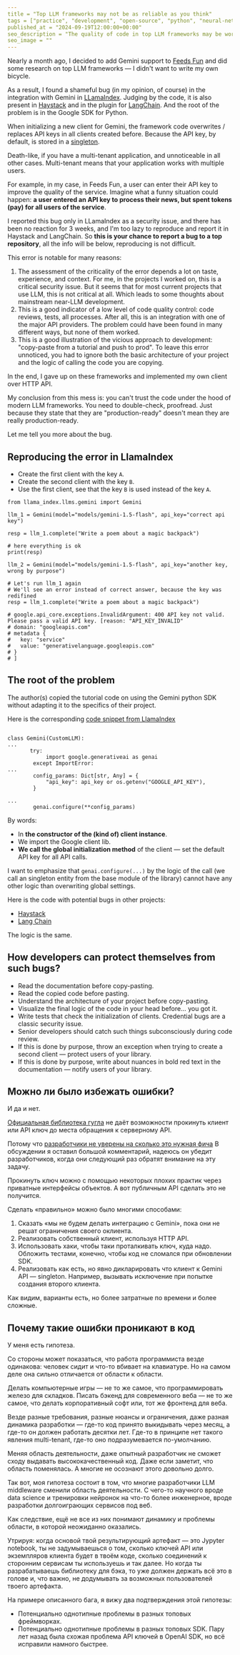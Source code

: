```yaml
---
title = "Top LLM frameworks may not be as reliable as you think"
tags = ["practice", "development", "open-source", "python", "neural-networks", "backend"]
published_at = "2024-09-19T12:00:00+00:00"
seo_description = "The quality of code in top LLM frameworks may be worse than you expect from top frameworks."
seo_image = ""
---
```


Nearly a month ago, I decided to add Gemini support to [Feeds Fun](https://feeds.fun/) and did some research on top LLM frameworks — I didn't want to write my own bicycle.

As a result, I found a shameful bug (in my opinion, of course) in the integration with Gemini in [LLamaIndex](https://github.com/run-llama/llama_index). Judging by the code, it is also present in [Haystack](https://github.com/deepset-ai/haystack-core-integrations) and in the plugin for [LangChain](https://github.com/langchain-ai/langchain-google). And the root of the problem is in the Google SDK for Python.

When initializing a new client for Gemini, the framework code overwrites / replaces API keys in all clients created before. Because the API key, by default, is stored in a [singleton](https://en.wikipedia.org/wiki/Singleton_pattern).

Death-like, if you have a multi-tenant application, and unnoticeable in all other cases. Multi-tenant means that your application works with multiple users.

For example, in my case, in Feeds Fun, a user can enter their API key to improve the quality of the service. Imagine what a funny situation could happen: **a user entered an API key to process their news, but spent tokens (pay) for all users of the service**.

I reported this bug only in LLamaIndex as a security issue, and there has been no reaction for 3 weeks, and I'm too lazy to reproduce and report it in Haystack and LangChain. So **this is your chance to report a bug to a top repository**, all the info will be below, reproducing is not difficult.

This error is notable for many reasons:

1. The assessment of the criticality of the error depends a lot on taste, experience, and context. For me, in the projects I worked on, this is a critical security issue. But it seems that for most current projects that use LLM, this is not critical at all. Which leads to some thoughts about mainstream near-LLM development.
2. This is a good indicator of a low level of code quality control: code reviews, tests, all processes. After all, this is an integration with one of the major API providers. The problem could have been found in many different ways, but none of them worked.
3. This is a good illustration of the vicious approach to development: "copy-paste from a tutorial and push to prod". To leave this error unnoticed, you had to ignore both the basic architecture of your project and the logic of calling the code you are copying.

In the end, I gave up on these frameworks and implemented my own client over HTTP API.

My conclusion from this mess is: you can't trust the code under the hood of modern LLM frameworks. You need to double-check, proofread. Just because they state that they are "production-ready" doesn't mean they are really production-ready.

Let me tell you more about the bug.

<!-- more -->

## Reproducing the error in LlamaIndex

- Create the first client with the key `A`.
- Create the second client with the key `B`.
- Use the first client, see that the key `B` is used instead of the key `A`.

```
from llama_index.llms.gemini import Gemini

llm_1 = Gemini(model="models/gemini-1.5-flash", api_key="correct api key")

resp = llm_1.complete("Write a poem about a magic backpack")

# here everything is ok
print(resp)

llm_2 = Gemini(model="models/gemini-1.5-flash", api_key="another key, wrong by purpose")

# Let's run llm_1 again
# We'll see an error instead of correct answer, because the key was redifined
resp = llm_1.complete("Write a poem about a magic backpack")

# google.api_core.exceptions.InvalidArgument: 400 API key not valid. Please pass a valid API key. [reason: "API_KEY_INVALID"
# domain: "googleapis.com"
# metadata {
#   key: "service"
#   value: "generativelanguage.googleapis.com"
# }
# ]
```

## The root of the problem

The author(s) copied the tutorial code on using the Gemini python SDK without adapting it to the specifics of their project.

Here is the corresponding [code snippet from LlamaIndex](https://github.com/run-llama/llama_index/blob/6552a926bdf430e86266059091e28495dbd92a43/llama-index-integrations/llms/llama-index-llms-gemini/llama_index/llms/gemini/base.py#L120-L135)

```

class Gemini(CustomLLM):
...
       try:
            import google.generativeai as genai
        except ImportError:
...
        config_params: Dict[str, Any] = {
            "api_key": api_key or os.getenv("GOOGLE_API_KEY"),
        }

...
        genai.configure(**config_params)
```

By words:

- In **the constructor of the (kind of) client instance**.
- We import the Google client lib.
- **We call the global initialization method** of the client — set the default API key for all API calls.

I want to emphasize that `genai.configure(...)` by the logic of the call (we call an singleton entity from the base module of the library) cannot have any other logic than overwriting global settings.

Here is the code with potential bugs in other projects:

- [Haystack](https://github.com/deepset-ai/haystack-core-integrations/blob/main/integrations/google_ai/src/haystack_integrations/components/generators/google_ai/gemini.py#L93)
- [Lang Chain](https://github.com/langchain-ai/langchain-google/blob/6dfdf9b57aa1f99d9c598a97e5729adb278883cf/libs/genai/langchain_google_genai/llms.py#L224)

The logic is the same.

## How developers can protect themselves from such bugs?

- Read the documentation before copy-pasting.
- Read the copied code before pasting.
- Understand the architecture of your project before copy-pasting.
- Visualize the final logic of the code in your head before... you got it.
- Write tests that check the initialization of clients. Credential bugs are a classic security issue.
- Senior developers should catch such things subconsciously during code review.
- If this is done by purpose, throw an exception when trying to create a second client — protect users of your library.
- If this is done by purpose, write about nuances in bold red text in the documentation — notify users of your library.

## Можно ли было избежать ошибки?

И да и нет.

[Официальная библиотека гугла](https://github.com/google-gemini/generative-ai-python) не даёт возможности прокинуть клиент или API ключ до места обращения к серверному API.

Потому что [разработчики не уверены на сколько это нужная фича](https://github.com/google-gemini/generative-ai-python/issues/136) В обсуждении я оставил большой комментарий, надеюсь он убедит разработчиков, когда они следующий раз обратят внимание на эту задачу.

Прокинуть ключ можно с помощью некоторых плохих практик через приватные интерфейсы объектов. А вот публичным API сделать это не получится.

Сделать «правильно» можно было многими способами:

1. Сказать «мы не будем делать интеграцию с Gemini», пока они не решат ограничения своего оклиента.
2. Реализовать собственный клиент, используя HTTP API.
3. Использовать хаки, чтобы таки проталкивать ключ, куда надо. Обложить тестами, конечно, чтобы код не сломался при обновлении SDK.
4. Реализовать как есть, но явно дикларировать что клиент к Gemini API — singleton. Например, вызывать исключение при попытке создания второго клиента.

Как видим, варианты есть, но более затратные по времени и более сложные.

## Почему такие ошибки проникают в код

У меня есть гипотеза.

Со стороны может показаться, что работа программиста везде одинакова: человек сидит и что-то вбивает на клавиатуре. Но на самом деле она сильно отличается от области к области.

Делать компьютерные игры — не то же самое, что программировать железо для складков. Писать бэкенд для современного веба — не то же самое, что делать
корпоративный софт или, тот же фронтенд для веба.

Везде разные требования, разные нюансы и ограничения, даже разная динамика разработки — где-то код принято выкидывать через месяц, а где-то он должен работать десятки лет. Где-то в принципе нет такого явления multi-tenant, где-то оно подразумевается по-умолчанию.

Меняя область деятельности, даже опытный разработчик не сможет сходу выдавать высококачественный код. Даже если заметит, что область поменялась. А многие не осознают этого довольно долго.

Так вот, моя гипотеза состоит в том, что многие разработчики LLM middleware сменили область деятельности. С чего-то научного вроде data science и тренировки нейронок на что-то более инженерное, вроде разработки долгоиграющих сервисов под веб.

Как следствие, ещё не все из них понимают динамику и проблемы области, в которой неожиданно оказались.

Утрируя: когда основой твой результирующий артефакт — это Jypyter notebook, ты не задумываешься о том, сколько ключей API или экземпляров клиента будет в твоём коде, сколько соединений к сторонним сервисам ты используешь и так далее. Но когда ты разрабатываешь библиотеку для бэка, то уже должен держать всё это в голове и, что важно, не додумывать за возможных пользователей твоего артефакта.

На примере описанного бага, я вижу два подтверждения этой гипотезы:

- Потенциально однотипные проблемы в разных топовых фреймворках.
- Потенциально однотипные проблемы в разных топовых SDK. Пару лет назад была схожая проблема API ключей в OpenAI SDK, но всё исправили намного быстрее.
